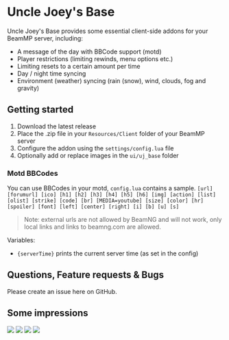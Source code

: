# Uncle Joey's Base
Uncle Joey's Base provides some essential client-side addons for your BeamMP server, including:
- A message of the day with BBCode support (motd)
- Player restrictions (limiting rewinds, menu options etc.)
- Limiting resets to a certain amount per time
- Day / night time syncing
- Environment (weather) syncing (rain (snow), wind, clouds, fog and gravity)

## Getting started
1. Download the latest release
2. Place the .zip file in your `Resources/Client` folder of your BeamMP server
3. Configure the addon using the `settings/config.lua` file
4. Optionally add or replace images in the `ui/uj_base` folder

### Motd BBCodes
You can use BBCodes in your motd, `config.lua` contains a sample.
`[url] [forumurl] [ico] [h1] [h2] [h3] [h4] [h5] [h6] [img] [action] [list] [olist] [strike] [code] [br] [MEDIA=youtube] [size] [color] [hr] [spoiler] [font] [left] [center] [right] [i] [b] [u] [s]`
> Note: external urls are not allowed by BeamNG and will not work, only local links and links to beamng.com are allowed.

Variables:
* `{serverTime}` prints the current server time (as set in the config)


## Questions, Feature requests & Bugs
Please create an issue here on GitHub.

## Some impressions
![](https://i.imgur.com/ZcNJnBb.png)
![](https://i.imgur.com/mK7uD2s.jpg)
![](https://i.imgur.com/dUdR08Z.png)
![](https://i.imgur.com/V4BJWA2.png)
